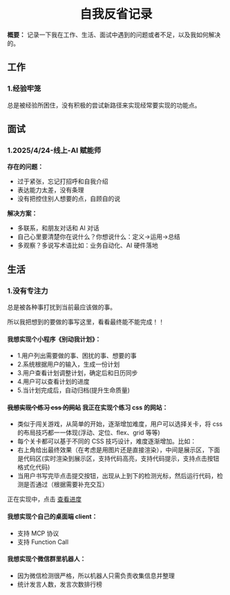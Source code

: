 <h1 align="center" id="自我反省记录">自我反省记录</h1>

**概要：** 记录一下我在工作、生活、面试中遇到的问题或者不足，以及我如何解决的。

## 工作

### 1.经验牢笼

总是被经验所困住，没有积极的尝试新路径来实现经常要实现的功能点。

## 面试

### 1.2025/4/24-线上-AI 赋能师

**存在的问题：**

- 过于紧张，忘记打招呼和自我介绍
- 表达能力太差，没有条理
- 没有把控住别人想要的点，自顾自的说

**解决方案：**

- 多联系，和朋友对话和 AI 对话
- 自己心里要清楚你在说什么？你想说什么：定义->运用->总结
- 多观察？多说写术语比如：业务自动化、AI 硬件落地

## 生活

### 1.没有专注力

总是被各种事打扰到当前最应该做的事。

所以我把想到的要做的事写这里，看看最终能不能完成！！

#### 我想实现个小程序《别动我计划》：

- 1.用户列出需要做的事、困扰的事、想要的事
- 2.系统根据用户的输入，生成一份计划
- 3.用户查看计划调整计划，确定后和日历同步
- 4.用户可以查看计划的进度
- 5.当计划完成后，自动归档(提升生命质量)

#### ~~我想实现个练习 css 的网站~~ 我正在实现个练习 css 的网站：

- 类似于闯关游戏，从简单的开始，逐渐增加难度，用户可以选择关卡，将 css 的布局技巧都一一体现(浮动、定位、flex、grid 等等)
- 每个关卡都可以基于不同的 CSS 技巧设计，难度逐渐增加。比如：
- 右上角给出最终效果（在考虑是用图片还是直接渲染），中间是展示区，下面是代码区(实时渲染到展示区，支持代码高亮，支持代码提示，支持点击按钮格式化代码)
- 当用户书写完毕点击提交按钮，出现从上到下的检测光标，然后运行代码，检测是否通过（根据需要补充交互）

正在实现中，点击 <a href="/#/一些想法/01_css练习游戏">查看进度</a>

#### 我想实现个自己的桌面端 client：

- 支持 MCP 协议
- 支持 Function Call

#### 我想实现个微信群里机器人：

- 因为微信检测很严格，所以机器人只需负责收集信息并整理
- 统计发言人数，发言次数排行榜
